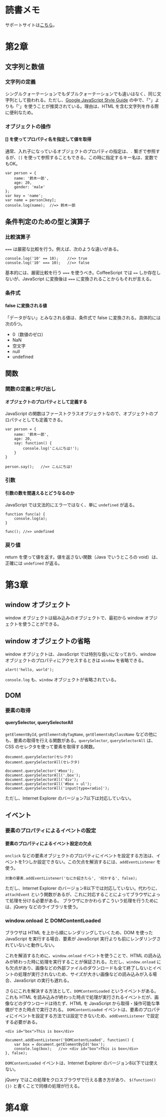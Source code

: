 # 読書メモ

サポートサイトは[こちら](http://gihyo.jp/book/2012/978-4-7741-5376-6)。

# 第2章

## 文字列と数値

### 文字列の定義

シングルクォーテーションでもダブルクォーテーションでも違いはなく、同じ文字列として扱われる。ただし、[Google JavaScript Style Guide](http://google-styleguide.googlecode.com/svn/trunk/javascriptguide.xml?showone=Strings#Strings) の中で、「"」よりも「'」を使うことが推奨されている。理由は、HTML を含む文字列を作る際に便利なため。

### オブジェクトの操作

#### [] を使ってプロパティ名を指定して値を取得

通常、入れ子になっているオブジェクトのプロパティの指定は、`.` 繋ぎで参照するが、`[]` を使って参照することもできる。この時に指定するキー名は、変数でもOK。

```lang-javascript
var person = {
	name: '鈴木一郎',
	age: 20,
	gender: 'male'
};
var key = 'name';
var name = person[key];
console.log(name);	//=> 鈴木一郎
```

## 条件判定のための型と演算子

### 比較演算子

`===` は厳密な比較を行う。例えば、次のような違いがある。

```lang-javascript
console.log('10' == 10);	//=> true
console.log('10' === 10);	//=> false
```

基本的には、厳密比較を行う `===` を使うべき。CoffeeScript では `==` しか存在しないが、JavaScript に変換後は `===` に変換されることからもそれが言える。

### 条件式

#### false に変換される値

「データがない」とみなされる値は、条件式で false に変換される。具体的には次の5つ。

* 0（数値のゼロ）
* NaN
* 空文字
* null
* undefined

## 関数

### 関数の定義と呼び出し

#### オブジェクトのプロパティとして定義する

JavaScript の関数はファーストクラスオブジェクトなので、オブジェクトのプロパティとしても定義できる。

```lang-javascript
var person = {
	name: '鈴木一郎',
	age: 20,
	say: function() {
		console.log('こんにちは!');	}}

person.say();	//=> こんにちは!
```

### 引数

#### 引数の数を間違えるとどうなるのか

JavaScript では文法的にエラーではなく、単に `undefined` が返る。

```lang-javascript
function func(a) {
	console.log(a);}

func();	//=> undefined
```

### 戻り値

return を使って値を返す。値を返さない関数（Java でいうところの void）は、正確には `undefined` が返る。

# 第3章

## window オブジェクト

window オブジェクトは組み込みのオブジェクトで、最初から window オブジェクトを使うことができる。

## window オブジェクトの省略

window オブジェクトは、JavaScript では特別な扱いになっており、window オブジェクトのプロパティにアクセスするときは `window` を省略できる。

```lang-javascript
alert('hello, world');
```

`console.log` も、`window` オブジェクトが省略されている。

## DOM

### 要素の取得

#### querySelector, querySelectorAll

`getElementById`, `getElementsByTagName`, `getElementsByClassName` などの他にも、要素の取得を行える関数がある。`querySelector`, `querySelectorAll` は、CSS のセレクタを使って要素を取得する関数。

```
document.querySelector(セレクタ)
document.querySelectorAll(セレクタ)
```

```lang-javascript
document.querySelector('#box');
document.querySelectorAll('.box');
document.querySelectorAll('div');
document.querySelectorAll('#box > ul');
document.querySelectorAll('input[type=radio]');
```

ただし、Internet Explorer のバージョン7以下は対応していない。

## イベント

### 要素のプロパティによるイベントの設定

#### 要素のプロパティによるイベント設定の欠点

`onclick` などの要素オブジェクトのプロパティにイベントを設定する方法は、イベントを1つしか設定できない。この欠点を解消するには、`addEventListener` を使う。

```
対象の要素.addEventListener('なにか起きたら', '何かする', false);
```

ただし、Internet Explorer のバージョン8以下では対応していない。代わりに、`attachEvent` という関数があるが、これに対応することによってブラウザによって処理を分ける必要がある。
ブラウザにかかわらずこういう処理を行うためには、jQuery などのライブラリを使う。

### window.onload と DOMContentLoaded

ブラウザは HTML を上から順にレンダリングしていくため、DOM を使った JavaScript を実行する場合、要素が JavaScript 実行よりも前にレンダリングされていないと動作しない。

これを解消するために、`window.onload` イベントを使うことで、HTML の読み込みが終わった時に処理を実行することが保証される。ただし、`window.onload` にも欠点があり、画像などの外部ファイルのダウンロードも全て終了しないとイベントの処理が実行されないため、サイズが大きい画像などの読み込みが入る場合、JavaScript の実行も遅れる。

さらにこれを解決する方法として、`DOMContentLoaded` というイベントがある。これも HTML を読み込みが終わった時点で処理が実行されるイベントだが、画像などのダウンロードは待たず、HTML を JavaScript から取得・操作可能な準備ができた時点で実行される。
`DOMContentLoaded` イベントは、要素のプロパティにイベントを設定する方法では設定できないため、`addEventListener` で設定する必要がある。

```lang-javascript
<div id="box">This is box</div>

document.addEventListener('DOMContentLoaded', function() {
	var box = document.getElementById('box');
	console.log(box);	//=> <div id="box">This is box</div>
}, false);
```

`DOMContentLoaded` イベントは、Internet Explorer のバージョン8以下では使えない。

jQuery ではこの処理をクロスブラウザで行える書き方があり、 `$(function() {})` と書くことで同様の処理が行える。

# 第4章

